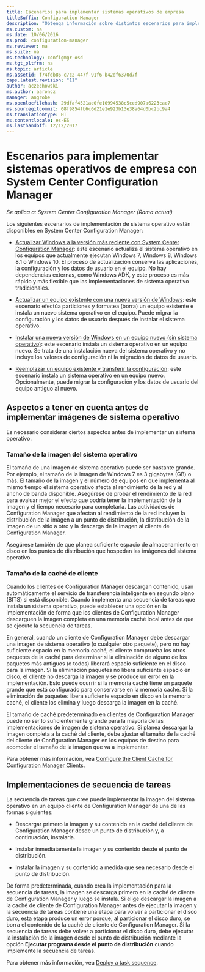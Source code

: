 ```yaml
---
title: Escenarios para implementar sistemas operativos de empresa
titleSuffix: Configuration Manager
description: "Obtenga información sobre distintos escenarios para implementar sistemas operativos de empresa con System Center Configuration Manager."
ms.custom: na
ms.date: 10/06/2016
ms.prod: configuration-manager
ms.reviewer: na
ms.suite: na
ms.technology: configmgr-osd
ms.tgt_pltfrm: na
ms.topic: article
ms.assetid: f74fdb86-c7c2-447f-91f6-b42df6370d7f
caps.latest.revision: "11"
author: aczechowski
ms.author: aaroncz
manager: angrobe
ms.openlocfilehash: 29dfaf4521ae0fe10994538c5ced907a6223cae7
ms.sourcegitcommit: 08f9854fb6c6d21e1e923b13e38a64d0bc2bc9a4
ms.translationtype: HT
ms.contentlocale: es-ES
ms.lasthandoff: 12/12/2017
---
```

# <a name="scenarios-to-deploy-enterprise-operating-systems-with-system-center-configuration-manager"></a>Escenarios para implementar sistemas operativos de empresa con System Center Configuration Manager

*Se aplica a: System Center Configuration Manager (Rama actual)*

Los siguientes escenarios de implementación de sistema operativo están disponibles en System Center Configuration Manager:  

-   [Actualizar Windows a la versión más reciente con System Center Configuration Manager](upgrade-windows-to-the-latest-version.md): este escenario actualiza el sistema operativo en los equipos que actualmente ejecutan Windows 7, Windows 8, Windows 8.1 o Windows 10. El proceso de actualización conserva las aplicaciones, la configuración y los datos de usuario en el equipo. No hay dependencias externas, como Windows ADK, y este proceso es más rápido y más flexible que las implementaciones de sistema operativo tradicionales.  

-   [Actualizar un equipo existente con una nueva versión de Windows](refresh-an-existing-computer-with-a-new-version-of-windows.md): este escenario efectúa particiones y formatea (borra) un equipo existente e instala un nuevo sistema operativo en el equipo. Puede migrar la configuración y los datos de usuario después de instalar el sistema operativo.  

-   [Instalar una nueva versión de Windows en un equipo nuevo (sin sistema operativo)](install-new-windows-version-new-computer-bare-metal.md): este escenario instala un sistema operativo en un equipo nuevo. Se trata de una instalación nueva del sistema operativo y no incluye los valores de configuración ni la migración de datos de usuario.  

-   [Reemplazar un equipo existente y transferir la configuración](replace-an-existing-computer-and-transfer-settings.md): este escenario instala un sistema operativo en un equipo nuevo. Opcionalmente, puede migrar la configuración y los datos de usuario del equipo antiguo al nuevo.  

## <a name="things-to-consider-before-you-deploy-operating-system-images"></a>Aspectos a tener en cuenta antes de implementar imágenes de sistema operativo  
 Es necesario considerar ciertos aspectos antes de implementar un sistema operativo.  

### <a name="operating-system-image-size"></a>Tamaño de la imagen del sistema operativo  
 El tamaño de una imagen de sistema operativo puede ser bastante grande. Por ejemplo, el tamaño de la imagen de Windows 7 es 3 gigabytes (GB) o más. El tamaño de la imagen y el número de equipos en que implementa al mismo tiempo el sistema operativo afecta al rendimiento de la red y al ancho de banda disponible. Asegúrese de probar el rendimiento de la red para evaluar mejor el efecto que podría tener la implementación de la imagen y el tiempo necesario para completarla. Las actividades de Configuration Manager que afectan al rendimiento de la red incluyen la distribución de la imagen a un punto de distribución, la distribución de la imagen de un sitio a otro y la descarga de la imagen al cliente de Configuration Manager.  

 Asegúrese también de que planea suficiente espacio de almacenamiento en disco en los puntos de distribución que hospedan las imágenes del sistema operativo.  

### <a name="client-cache-size"></a>Tamaño de la caché de cliente  
 Cuando los clientes de Configuration Manager descargan contenido, usan automáticamente el servicio de transferencia inteligente en segundo plano (BITS) si está disponible. Cuando implementa una secuencia de tareas que instala un sistema operativo, puede establecer una opción en la implementación de forma que los clientes de Configuration Manager descarguen la imagen completa en una memoria caché local antes de que se ejecute la secuencia de tareas.  

 En general, cuando un cliente de Configuration Manager debe descargar una imagen de sistema operativo (o cualquier otro paquete), pero no hay suficiente espacio en la memoria caché, el cliente comprueba los otros paquetes de la caché para determinar si la eliminación de alguno de los paquetes más antiguos (o todos) liberará espacio suficiente en el disco para la imagen. Si la eliminación paquetes no libera suficiente espacio en disco, el cliente no descarga la imagen y se produce un error en la implementación. Esto puede ocurrir si la memoria caché tiene un paquete grande que está configurado para conservarse en la memoria caché. Si la eliminación de paquetes libera suficiente espacio en disco en la memoria caché, el cliente los elimina y luego descarga la imagen en la caché.  

 El tamaño de caché predeterminado en clientes de Configuration Manager puede no ser lo suficientemente grande para la mayoría de las implementaciones de imagen de sistema operativo. Si planea descargar la imagen completa a la caché del cliente, debe ajustar el tamaño de la caché del cliente de Configuration Manager en los equipos de destino para acomodar el tamaño de la imagen que va a implementar.  

 Para obtener más información, vea [Configure the Client Cache for Configuration Manager Clients](../../core/clients/manage/manage-clients.md#BKMK_ClientCache).  

## <a name="task-sequence-deployments"></a>Implementaciones de secuencia de tareas  
 La secuencia de tareas que cree puede implementar la imagen del sistema operativo en un equipo cliente de Configuration Manager de una de las formas siguientes:  

-   Descargar primero la imagen y su contenido en la caché del cliente de Configuration Manager desde un punto de distribución y, a continuación, instalarla.  

-   Instalar inmediatamente la imagen y su contenido desde el punto de distribución.  

-   Instalar la imagen y su contenido a medida que sea necesario desde el punto de distribución.  

 De forma predeterminada, cuando crea la implementación para la secuencia de tareas, la imagen se descarga primero en la caché de cliente de Configuration Manager y luego se instala. Si elige descargar la imagen a la caché de cliente de Configuration Manager antes de ejecutar la imagen y la secuencia de tareas contiene una etapa para volver a particionar el disco duro, esta etapa produce un error porque, al particionar el disco duro, se borra el contenido de la caché de cliente de Configuration Manager. Si la secuencia de tareas debe volver a particionar el disco duro, debe ejecutar la instalación de la imagen desde el punto de distribución mediante la opción **Ejecutar programa desde el punto de distribución**  cuando implemente la secuencia de tareas.  

 Para obtener más información, vea [Deploy a task sequence](manage-task-sequences-to-automate-tasks.md#BKMK_DeployTS).  
